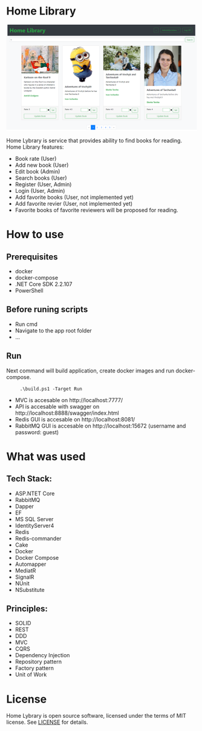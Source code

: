 # Home Library

![Alt text](docs/HomeLibrary.png?raw=true "Home Library")

Home Lybrary is service that provides ability to find books for reading.
Home Library features:
 - Book rate (User)
 - Add new book (User)
 - Edit book (Admin)
 - Search books (User)
 - Register (User, Admin)
 - Login (User, Admin)
 - Add favorite books (User, not implemented yet)
 - Add favorite revier (User, not implemented yet)
 - Favorite books of favorite reviewers will be proposed for reading.
 
# How to use

## Prerequisites
* docker 
* docker-compose
* .NET Core SDK 2.2.107
* PowerShell

## Before runing scripts
* Run cmd 
* Navigate to the app root folder
* ...

## Run 
Next command will build application, create docker images and run docker-compose.
```
     .\build.ps1 -Target Run
```
* MVC is accesable on http://localhost:7777/
* API is accesable with swagger on http://localhost:8888/swagger/index.html
* Redis GUI is accesable on http://localhost:8081/
* RabbitMQ GUI is accesable on http://localhost:15672 (username and password: guest)

# What was used
## Tech Stack:
* ASP.NTET Core
* RabbitMQ
* Dapper
* EF
* MS SQL Server
* IdentityServer4
* Redis
* Redis-commander
* Cake
* Docker
* Docker Compose
* Automapper
* MediatR
* SignalR
* NUnit
* NSubstitute

## Principles:
* SOLID
* REST
* DDD
* MVC
* CQRS
* Dependency Injection
* Repository pattern
* Factory pattern
* Unit of Work

# License

Home Lybrary is open source software, licensed under the terms of MIT license. 
See [LICENSE](LICENSE) for details.